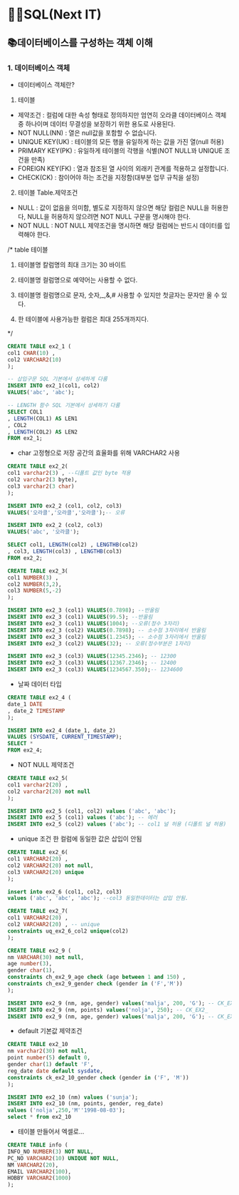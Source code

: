 # 🏄‍♂️SQL(Next IT)

## 📚데이터베이스를 구성하는 객체 이해

### 1. 데이터베이스 객체

- 데이터베이스 객체란?

1. 테이블

- 제약조건 : 컬럼에 대한 속성 형태로 정의하지만 엄연히 오라클 데이터베이스 객체 중 하나이며 데이터 무결성을 보장하기 위한 용도로 사용된다.
- NOT NULL(NN) : 열은 null값을 포함할 수 없습니다.
- UNIQUE KEY(UK) : 테이블의 모든 행을 유일하게 하는 값을 가진 열(null 허용)
- PRIMARY KEY(PK) : 유일하게 테이블의 각행을 식별(NOT NULL꽈 UNIQUE 조건을 만족)
- FOREIGN KEY(FK) : 열과 참조된 열 사이의 외래키 관계를 적용하고 설정합니다.
- CHECK(CK) : 참이어야 하는 조건을 지정함(대부분 업무 규칙을 설정)


2. 테이블 Table.제약조건
- NULL : 값이 없음을 의미함, 별도로 지정하지 않으면 해당 컬럼은 NULL을 허용한다, NULL을 허용하지 않으려면 NOT NULL 구문을 명시해야 한다.
- NOT NULL : NOT NULL 제약조건을 명시하면 해당 컬럼에는 반드시 데이터를 입력해야 한다.


/*
table 테이블

1. 테이블명 칼럼명의 최대 크기는 30 바이트

2. 테이블명 컬럼명으로 예약어는 사용할 수 없다.

3. 테이블명 컬럼명으로 문자, 숫자,_,&,# 사용할 수 있지만 첫글자는 문자만 올 수 있다.

4. 한 테이블에 사용가능한 컬럼은 최대 255개까지다.

*/

```sql
CREATE TABLE ex2_1 (
col1 CHAR(10) ,
col2 VARCHAR2(10)
);

-- 삽입구문 SQL 기본에서 상세하게 다룸
INSERT INTO ex2_1(col1, col2)
VALUES('abc', 'abc');

-- LENGTH 함수 SQL 기본에서 상세하기 다룸
SELECT COL1
, LENGTH(COL1) AS LEN1
, COL2
, LENGTH(COL2) AS LEN2
FROM ex2_1;
```
- char 고정형으로 저장 공간의 효율화를 위해 VARCHAR2 사용
```sql
CREATE TABLE ex2_2(
col1 varchar2(3) , --디폴트 값인 byte 적용
col2 varchar2(3 byte),
col3 varchar2(3 char)
);

INSERT INTO ex2_2 (col1, col2, col3)
VALUES('오라클','오라클','오라클');-- 오류

INSERT INTO ex2_2 (col2, col3)
VALUES('abc', '오라클');

SELECT col1, LENGTH(col2) , LENGTHB(col2)
, col3, LENGTH(col3) , LENGTHB(col3)
FROM ex2_2;
```
```sql
CREATE TABLE ex2_3(
col1 NUMBER(3) ,
col2 NUMBER(3,2),
col3 NUMBER(5,-2)
);

INSERT INTO ex2_3 (col1) VALUES(0.7898); --반올림
INSERT INTO ex2_3 (col1) VALUES(99.5); --반올림
INSERT INTO ex2_3 (col1) VALUES(1004); --오류(정수 3자리)
INSERT INTO ex2_3 (col2) VALUES(0.7898); -- 소수점 3자리에서 반올림
INSERT INTO ex2_3 (col2) VALUES(1.2345); -- 소수점 3자리에서 반올림
INSERT INTO ex2_3 (col2) VALUES(32); -- 오류(정수부분은 1자리)

INSERT INTO ex2_3 (col3) VALUES(12345.2346); -- 12300
INSERT INTO ex2_3 (col3) VALUES(12367.2346); -- 12400
INSERT INTO ex2_3 (col3) VALUES(1234567.350);-- 1234600
```
- 날짜 데이터 타입
```sql
CREATE TABLE ex2_4 (
date_1 DATE
, date_2 TIMESTAMP
);

INSERT INTO ex2_4 (date_1, date_2)
VALUES (SYSDATE, CURRENT_TIMESTAMP);
SELECT *
FROM ex2_4;
```
- NOT NULL 제약조건
```sql
CREATE TABLE ex2_5(
col1 varchar2(20) ,
col2 varchar2(20) not null
);

INSERT INTO ex2_5 (col1, col2) values ('abc', 'abc');
INSERT INTO ex2_5 (col1) values ('abc'); -- 에러
INSERT INTO ex2_5 (col2) values ('abc'); -- col1 널 허용 (디폴트 널 허용)
```
- unique 조건 한 컬럼에 동일한 값은 삽입이 안됨
```sql
CREATE TABLE ex2_6(
col1 VARCHAR2(20) ,
col2 VARCHAR2(20) not null,
col3 VARCHAR2(20) unique
);

insert into ex2_6 (col1, col2, col3)
values ('abc', 'abc', 'abc'); --col3 동일한데이터는 삽입 안됨.
```
```sql
CREATE TABLE ex2_7(
col1 VARCHAR2(20) ,
col2 VARCHAR2(20) , -- unique
constraints uq_ex2_6_col2 unique(col2)
);

CREATE TABLE ex2_9 (
nm VARCHAR(30) not null,
age number(3),
gender char(1),
constraints ch_ex2_9_age check (age between 1 and 150) ,
constraints ch_ex2_9_gender check (gender in ('F','M'))
);

INSERT INTO ex2_9 (nm, age, gender) values('malja', 200, 'G'); -- CK_EX2_
INSERT INTO ex2_9 (nm, points) values('nolja', 250); -- CK_EX2_
INSERT INTO ex2_9 (nm, age, gender) values('malja', 200, 'G'); -- CK_EX2_
```
- default 기본값 제약조건
```sql
CREATE TABLE ex2_10
nm varchar2(30) not null,
point number(5) default 0,
gender char(1) default 'F',
reg_date date default sysdate,
constraints ck_ex2_10_gender check (gender in ('F', 'M'))
);

INSERT INTO ex2_10 (nm) values ('sunja');
INSERT INTO ex2_10 (nm, points, gender, reg_date)
values ('nolja',250,'M''1998-08-03');
select * from ex2_10
```
- 테이블 만들어서 엑셀로...
```sql
CREATE TABLE info (
INFO_NO NUMBER(3) NOT NULL,
PC_NO VARCHAR2(10) UNIQUE NOT NULL,
NM VARCHAR2(20),
EMAIL VARCHAR2(100),
HOBBY VARCHAR2(1000)
);
```